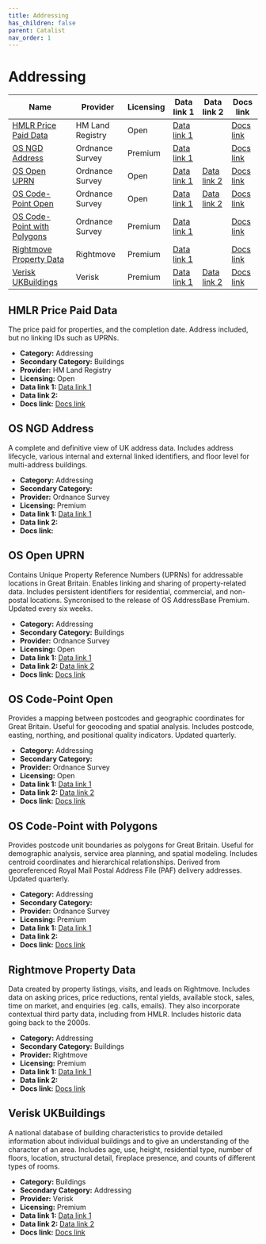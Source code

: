 ```yaml
---
title: Addressing
has_children: false
parent: Catalist
nav_order: 1
---
```


# Addressing

| Name                                                        | Provider         | Licensing | Data link 1                                                                                  | Data link 2                                                                                                                       | Docs link                                                                                     |
| ----------------------------------------------------------- | ---------------- | --------- | -------------------------------------------------------------------------------------------- | --------------------------------------------------------------------------------------------------------------------------------- | --------------------------------------------------------------------------------------------- |
| [HMLR Price Paid Data](#hmlr-price-paid-data)               | HM Land Registry | Open      | [Data link 1](https://www.gov.uk/government/statistical-data-sets/price-paid-data-downloads) |                                                                                                                                   | [Docs link](https://www.gov.uk/guidance/about-the-price-paid-data)                            |
| [OS NGD Address](#os-ngd-address)                           | Ordnance Survey  | Premium   | [Data link 1](https://docs.os.uk/osngd/data-structure/address)                               |                                                                                                                                   | [Docs link]()                                                                                 |
| [OS Open UPRN](#os-open-uprn)                               | Ordnance Survey  | Open      | [Data link 1](https://osdatahub.os.uk/downloads/open/OpenUPRN)                               | [Data link 2](https://docs.os.uk/os-apis/accessing-os-apis/os-features-api/technical-specification/getfeature)                    | [Docs link](https://docs.os.uk/os-downloads/identifiers/os-open-uprn)                         |
| [OS Code-Point Open](#os-code-point-open)                   | Ordnance Survey  | Open      | [Data link 1](https://osdatahub.os.uk/downloads/open/CodePointOpen)                          | [Data link 2](https://docs.os.uk/os-apis/accessing-os-apis/os-downloads-api/technical-specification/download-an-opendata-product) | [Docs link](https://docs.os.uk/os-downloads/addressing-and-location/code-point-open)          |
| [OS Code-Point with Polygons](#os-code-point-with-polygons) | Ordnance Survey  | Premium   | [Data link 1](https://www.ordnancesurvey.co.uk/products/code-point-polygons#get)             |                                                                                                                                   | [Docs link](https://docs.os.uk/os-downloads/addressing-and-location/code-point-with-polygons) |
| [Rightmove Property Data](#rightmove-property-data)         | Rightmove        | Premium   | [Data link 1](https://www.rightmove.co.uk/property-data/)                                    |                                                                                                                                   | [Docs link](https://www.rightmove.co.uk/property-data/rightmoves-property-data/)              |
| [Verisk UKBuildings](#verisk-ukbuildings)                   | Verisk           | Premium   | [Data link 1](https://digimap.edina.ac.uk/verisk)                                            | [Data link 2](https://apicatalog.verisk.com/docs/uk-data-api/zi70nw727oya9-verisk-uk-claims-data-api)                             | [Docs link](https://www.verisk.com/en-gb/products/ukbuildings/)                               |

## HMLR Price Paid Data

The price paid for properties, and the completion date. Address included, but no linking IDs such as UPRNs.

- **Category:** Addressing
- **Secondary Category:** Buildings
- **Provider:** HM Land Registry
- **Licensing:** Open
- **Data link 1:** [Data link 1](https://www.gov.uk/government/statistical-data-sets/price-paid-data-downloads)
- **Data link 2:** 
- **Docs link:** [Docs link](https://www.gov.uk/guidance/about-the-price-paid-data)



## OS NGD Address

A complete and definitive view of UK address data. Includes address lifecycle, various internal and external linked identifiers, and floor level for multi-address buildings.

- **Category:** Addressing
- **Secondary Category:** 
- **Provider:** Ordnance Survey
- **Licensing:** Premium
- **Data link 1:** [Data link 1](https://docs.os.uk/osngd/data-structure/address)
- **Data link 2:** 
- **Docs link:** 



## OS Open UPRN

Contains Unique Property Reference Numbers (UPRNs) for addressable locations in Great Britain. Enables linking and sharing of property-related data. Includes persistent identifiers for residential, commercial, and non-postal locations. Syncronised to the release of OS AddressBase Premium. Updated every six weeks.

- **Category:** Addressing
- **Secondary Category:** Buildings
- **Provider:** Ordnance Survey
- **Licensing:** Open
- **Data link 1:** [Data link 1](https://osdatahub.os.uk/downloads/open/OpenUPRN)
- **Data link 2:** [Data link 2](https://docs.os.uk/os-apis/accessing-os-apis/os-features-api/technical-specification/getfeature)
- **Docs link:** [Docs link](https://docs.os.uk/os-downloads/identifiers/os-open-uprn)



## OS Code-Point Open

Provides a mapping between postcodes and geographic coordinates for Great Britain. Useful for geocoding and spatial analysis. Includes postcode, easting, northing, and positional quality indicators. Updated quarterly.

- **Category:** Addressing
- **Secondary Category:** 
- **Provider:** Ordnance Survey
- **Licensing:** Open
- **Data link 1:** [Data link 1](https://osdatahub.os.uk/downloads/open/CodePointOpen)
- **Data link 2:** [Data link 2](https://docs.os.uk/os-apis/accessing-os-apis/os-downloads-api/technical-specification/download-an-opendata-product)
- **Docs link:** [Docs link](https://docs.os.uk/os-downloads/addressing-and-location/code-point-open)



## OS Code-Point with Polygons

Provides postcode unit boundaries as polygons for Great Britain. Useful for demographic analysis, service area planning, and spatial modeling. Includes centroid coordinates and hierarchical relationships. Derived from georeferenced Royal Mail Postal Address File (PAF) delivery addresses. Updated quarterly.

- **Category:** Addressing
- **Secondary Category:** 
- **Provider:** Ordnance Survey
- **Licensing:** Premium
- **Data link 1:** [Data link 1](https://www.ordnancesurvey.co.uk/products/code-point-polygons#get)
- **Data link 2:** 
- **Docs link:** [Docs link](https://docs.os.uk/os-downloads/addressing-and-location/code-point-with-polygons)



## Rightmove Property Data

Data created by property listings, visits, and leads on Rightmove. Includes data on asking prices, price reductions, rental yields, available stock, sales, time on market, and enquiries (eg. calls, emails). They also incorporate contextual third party data, including from HMLR. Includes historic data going back to the 2000s.

- **Category:** Addressing
- **Secondary Category:** Buildings
- **Provider:** Rightmove
- **Licensing:** Premium
- **Data link 1:** [Data link 1](https://www.rightmove.co.uk/property-data/)
- **Data link 2:** 
- **Docs link:** [Docs link](https://www.rightmove.co.uk/property-data/rightmoves-property-data/)



## Verisk UKBuildings

A national database of building characteristics to provide detailed information about individual buildings and to give an understanding of the character of an area. Includes age, use, height, residential type, number of floors, location, structural detail, fireplace presence, and counts of different types of rooms.

- **Category:** Buildings
- **Secondary Category:** Addressing
- **Provider:** Verisk
- **Licensing:** Premium
- **Data link 1:** [Data link 1](https://digimap.edina.ac.uk/verisk)
- **Data link 2:** [Data link 2](https://apicatalog.verisk.com/docs/uk-data-api/zi70nw727oya9-verisk-uk-claims-data-api)
- **Docs link:** [Docs link](https://www.verisk.com/en-gb/products/ukbuildings/)
